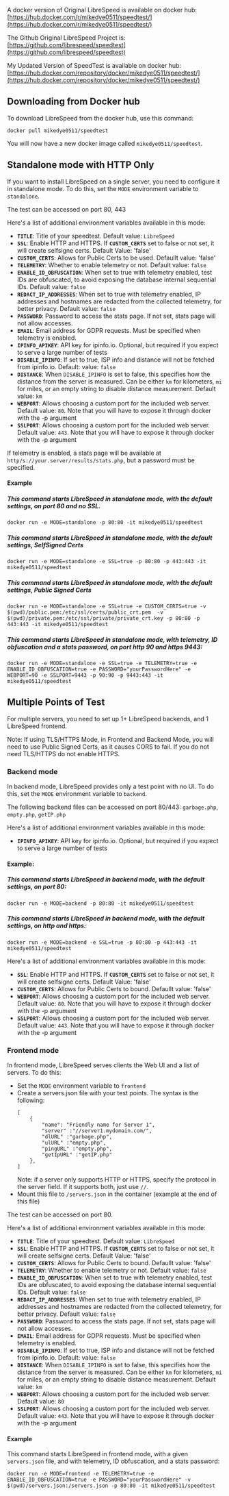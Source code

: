 A docker version of Original LibreSpeed is available on docker hub: [https://hub.docker.com/r/mikedye0511/speedtest/](https://hub.docker.com/r/mikedye0511/speedtest/)

The Github Original LibreSpeed Project is: [https://github.com/librespeed/speedtest](https://github.com/librespeed/speedtest)


My Updated Version of SpeedTest is available on docker hub: [https://hub.docker.com/repository/docker/mikedye0511/speedtest/](https://hub.docker.com/repository/docker/mikedye0511/speedtest/)

## Downloading from Docker hub
To download LibreSpeed from the docker hub, use this command:

```
docker pull mikedye0511/speedtest
```

You will now have a new docker image called `mikedye0511/speedtest`.

## Standalone mode with HTTP Only
If you want to install LibreSpeed on a single server, you need to configure it in standalone mode. To do this, set the `MODE` environment variable to `standalone`.

The test can be accessed on port 80, 443

Here's a list of additional environment variables available in this mode:
* __`TITLE`__: Title of your speedtest. Default value: `LibreSpeed`
* __`SSL`__: Enable HTTP and HTTPS. If __`CUSTOM_CERTS`__ set to false or not set, it will create selfsigne certs. Default Value: 'false'
* __`CUSTOM_CERTS`__: Allows for Public Certs to be used. Defaullt value: 'false'
* __`TELEMETRY`__: Whether to enable telemetry or not. Default value: `false`
* __`ENABLE_ID_OBFUSCATION`__: When set to true with telemetry enabled, test IDs are obfuscated, to avoid exposing the database internal sequential IDs. Default value: `false`
* __`REDACT_IP_ADDRESSES`__: When set to true with telemetry enabled, IP addresses and hostnames are redacted from the collected telemetry, for better privacy. Default value: `false`
* __`PASSWORD`__: Password to access the stats page. If not set, stats page will not allow accesses.
* __`EMAIL`__: Email address for GDPR requests. Must be specified when telemetry is enabled.
* __`IPINFO_APIKEY`__: API key for ipinfo.io. Optional, but required if you expect to serve a large number of tests
* __`DISABLE_IPINFO`__: If set to true, ISP info and distance will not be fetched from ipinfo.io. Default: value: `false`
* __`DISTANCE`__: When `DISABLE_IPINFO` is set to false, this specifies how the distance from the server is measured. Can be either `km` for kilometers, `mi` for miles, or an empty string to disable distance measurement. Default value: `km`
* __`WEBPORT`__: Allows choosing a custom port for the included web server. Default value: `80`. Note that you will have to expose it through docker with the -p argument
* __`SSLPORT`__: Allows choosing a custom port for the included web server. Default value: `443`. Note that you will have to expose it through docker with the -p argument

If telemetry is enabled, a stats page will be available at `http/s://your.server/results/stats.php`, but a password must be specified.

#### Example
##### This command starts LibreSpeed in standalone mode, with the default settings, on port 80 and no SSL.

```
docker run -e MODE=standalone -p 80:80 -it mikedye0511/speedtest
```

##### This command starts LibreSpeed in standalone mode, with the default settings, SelfSigned Certs

```
docker run -e MODE=standalone -e SSL=true -p 80:80 -p 443:443 -it mikedye0511/speedtest
```

##### This command starts LibreSpeed in standalone mode, with the default settings, Public Signed Certs

```
docker run -e MODE=standalone -e SSL=true -e CUSTOM_CERTS=true -v $(pwd)/public.pem:/etc/ssl/certs/public_crt.pem  -v $(pwd)/private.pem:/etc/ssl/private/private_crt.key -p 80:80 -p 443:443 -it mikedye0511/speedtest
```

##### This command starts LibreSpeed in standalone mode, with telemetry, ID obfuscation and a stats password, on port http 90 and https 9443:

```
docker run -e MODE=standalone -e SSL=true -e TELEMETRY=true -e ENABLE_ID_OBFUSCATION=true -e PASSWORD="yourPasswordHere" -e WEBPORT=90 -e SSLPORT=9443 -p 90:90 -p 9443:443 -it mikedye0511/speedtest
```



## Multiple Points of Test
For multiple servers, you need to set up 1+ LibreSpeed backends, and 1 LibreSpeed frontend.

Note: If using TLS/HTTPS Mode, in Frontend and Backend Mode, you will need to use Public Signed Certs, as it causes CORS to fail.
If you do not need TLS/HTTPS do not enable HTTPS.

### Backend mode
In backend mode, LibreSpeed provides only a test point with no UI. To do this, set the `MODE` environment variable to `backend`.

The following backend files can be accessed on port 80/443: `garbage.php`, `empty.php`, `getIP.php`

Here's a list of additional environment variables available in this mode:
* __`IPINFO_APIKEY`__: API key for ipinfo.io. Optional, but required if you expect to serve a large number of tests

#### Example:
##### This command starts LibreSpeed in backend mode, with the default settings, on port 80:
```
docker run -e MODE=backend -p 80:80 -it mikedye0511/speedtest
```

##### This command starts LibreSpeed in backend mode, with the default settings, on http and https:
```
docker run -e MODE=backend -e SSL=true -p 80:80 -p 443:443 -it mikedye0511/speedtest
```

Here's a list of additional environment variables available in this mode:
* __`SSL`__: Enable HTTP and HTTPS. If __`CUSTOM_CERTS`__ set to false or not set, it will create selfsigne certs. Default Value: 'false'
* __`CUSTOM_CERTS`__: Allows for Public Certs to bound. Defaullt value: 'false'
* __`WEBPORT`__: Allows choosing a custom port for the included web server. Default value: `80`. Note that you will have to expose it through docker with the -p argument
* __`SSLPORT`__: Allows choosing a custom port for the included web server. Default value: `443`. Note that you will have to expose it through docker with the -p argument


### Frontend mode
In frontend mode, LibreSpeed serves clients the Web UI and a list of servers. To do this:
* Set the `MODE` environment variable to `frontend`
* Create a servers.json file with your test points. The syntax is the following:
    ```
    [
        {
            "name": "Friendly name for Server 1",
            "server" :"//server1.mydomain.com/",
            "dlURL" :"garbage.php",
            "ulURL" :"empty.php",
            "pingURL" :"empty.php",
            "getIpURL" :"getIP.php"
        },
    ]
    ```
    Note: if a server only supports HTTP or HTTPS, specify the protocol in the server field. If it supports both, just use `//`.
* Mount this file to `/servers.json` in the container (example at the end of this file)
    
The test can be accessed on port 80.

Here's a list of additional environment variables available in this mode:
* __`TITLE`__: Title of your speedtest. Default value: `LibreSpeed`
* __`SSL`__: Enable HTTP and HTTPS. If __`CUSTOM_CERTS`__ set to false or not set, it will create selfsigne certs. Default Value: 'false'
* __`CUSTOM_CERTS`__: Allows for Public Certs to bound. Defaullt value: 'false'
* __`TELEMETRY`__: Whether to enable telemetry or not. Default value: `false`
* __`ENABLE_ID_OBFUSCATION`__: When set to true with telemetry enabled, test IDs are obfuscated, to avoid exposing the database internal sequential IDs. Default value: `false`
* __`REDACT_IP_ADDRESSES`__: When set to true with telemetry enabled, IP addresses and hostnames are redacted from the collected telemetry, for better privacy. Default value: `false`
* __`PASSWORD`__: Password to access the stats page. If not set, stats page will not allow accesses.
* __`EMAIL`__: Email address for GDPR requests. Must be specified when telemetry is enabled.
* __`DISABLE_IPINFO`__: If set to true, ISP info and distance will not be fetched from ipinfo.io. Default: value: `false`
* __`DISTANCE`__: When `DISABLE_IPINFO` is set to false, this specifies how the distance from the server is measured. Can be either `km` for kilometers, `mi` for miles, or an empty string to disable distance measurement. Default value: `km`
* __`WEBPORT`__: Allows choosing a custom port for the included web server. Default value: `80`
* __`SSLPORT`__: Allows choosing a custom port for the included web server. Default value: `443`. Note that you will have to expose it through docker with the -p argument

#### Example
This command starts LibreSpeed in frontend mode, with a given `servers.json` file, and with telemetry, ID obfuscation, and a stats password:
```
docker run -e MODE=frontend -e TELEMETRY=true -e ENABLE_ID_OBFUSCATION=true -e PASSWORD="yourPasswordHere" -v $(pwd)/servers.json:/servers.json -p 80:80 -it mikedye0511/speedtest
